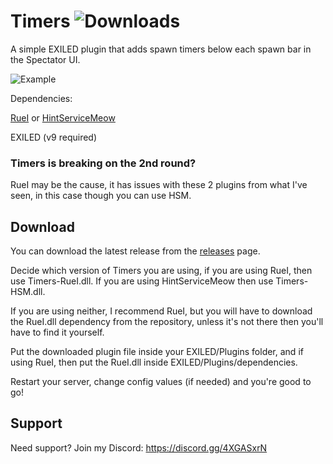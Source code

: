 ﻿# Timers ![Downloads](https://img.shields.io/github/downloads/LumiFae/Timers/total)

A simple EXILED plugin that adds spawn timers below each spawn bar in the Spectator UI.

![Example](https://github.com/LumiFae/Timers/blob/master/imgs/snippet.png)

Dependencies:

[RueI](https://github.com/LolaLollipop/RueI) or [HintServiceMeow](https://github.com/MeowServer/HintServiceMeow)

EXILED (v9 required)

### Timers is breaking on the 2nd round?

RueI may be the cause, it has issues with these 2 plugins from what I've seen, in this case though you can use HSM.

## Download

You can download the latest release from the [releases](https://github.com/LumiFae/Timers/releases/latest) page.

Decide which version of Timers you are using, if you are using RueI, then use Timers-RueI.dll. If you are using
HintServiceMeow then use Timers-HSM.dll.

If you are using neither, I recommend RueI, but you will have to download the RueI.dll dependency from the repository,
unless it's not there then you'll have to find it yourself.

Put the downloaded plugin file inside your EXILED/Plugins folder, and if using RueI, then put the RueI.dll inside
EXILED/Plugins/dependencies.

Restart your server, change config values (if needed) and you're good to go!

## Support

Need support? Join my Discord: https://discord.gg/4XGASxrN
